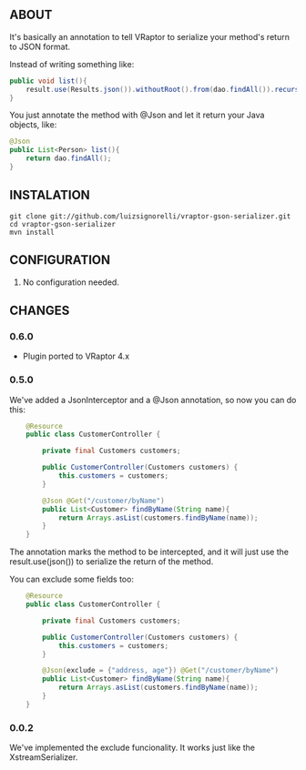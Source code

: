 ## ABOUT

It's basically an annotation to tell VRaptor to serialize your method's return to JSON format.

Instead of writing something like:

```java
public void list(){
    result.use(Results.json()).withoutRoot().from(dao.findAll()).recursive().serialize();
}
```

You just annotate the method with @Json and let it return your Java objects, like:

```java
@Json
public List<Person> list(){
	return dao.findAll();
}
```

## INSTALATION

    git clone git://github.com/luizsignorelli/vraptor-gson-serializer.git
    cd vraptor-gson-serializer
    mvn install

## CONFIGURATION

1. No configuration needed.

## CHANGES

### 0.6.0

* Plugin ported to VRaptor 4.x


### 0.5.0

We've added a JsonInterceptor and a @Json annotation, so now you can do this:

```java
    @Resource
    public class CustomerController {

        private final Customers customers;

        public CustomerController(Customers customers) {
            this.customers = customers;
        }

        @Json @Get("/customer/byName")
        public List<Customer> findByName(String name){
            return Arrays.asList(customers.findByName(name));
        }
    }
```

The annotation marks the method to be intercepted, and it will just use the result.use(json()) to serialize the return of the method.

You can exclude some fields too:

```java
    @Resource
    public class CustomerController {

        private final Customers customers;

        public CustomerController(Customers customers) {
            this.customers = customers;
        }

        @Json(exclude = {"address, age"}) @Get("/customer/byName")
        public List<Customer> findByName(String name){
            return Arrays.asList(customers.findByName(name));
        }
    }
```

### 0.0.2

We've implemented the exclude funcionality. It works just like the XstreamSerializer.